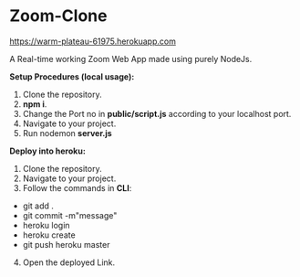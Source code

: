 # Zoom-Clone
https://warm-plateau-61975.herokuapp.com

A Real-time working Zoom Web App made using purely NodeJs.

**Setup Procedures (local usage):**
  1. Clone the repository.
  2. **npm i**.
  3. Change the Port no in **public/script.js** according to your localhost port.
  4. Navigate to your project.
  5. Run nodemon **server.js**
  
  
  
  
**Deploy into heroku:**
  1. Clone the repository.
  2. Navigate to your project.
  3. Follow the commands in **CLI**:
- git add .
- git commit -m"message"
- heroku login
- heroku create
- git push heroku master
      
4. Open the deployed Link. 
